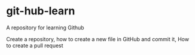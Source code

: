 # git-hub-learn
A repository for learning Github

Create a repository, how to create a new file in GitHub and commit it, How to create a pull request
